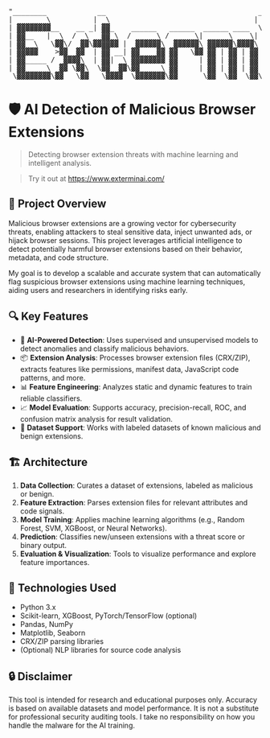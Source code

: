 
<pre>"________            __                                    __           ______  ______ 
|        \          |  \                                  |  \         /      \|      \
| ▓▓▓▓▓▓▓▓__    __ _| ▓▓_    ______   ______  ______ ____  \▓▓_______ |  ▓▓▓▓▓▓\\▓▓▓▓▓▓
| ▓▓__   |  \  /  \   ▓▓ \  /      \ /      \|      \    \|  \       \| ▓▓__| ▓▓ | ▓▓  
| ▓▓  \   \▓▓\/  ▓▓\▓▓▓▓▓▓ |  ▓▓▓▓▓▓\  ▓▓▓▓▓▓\ ▓▓▓▓▓▓\▓▓▓▓\ ▓▓ ▓▓▓▓▓▓▓\ ▓▓    ▓▓ | ▓▓  
| ▓▓▓▓▓    >▓▓  ▓▓  | ▓▓ __| ▓▓    ▓▓ ▓▓   \▓▓ ▓▓ | ▓▓ | ▓▓ ▓▓ ▓▓  | ▓▓ ▓▓▓▓▓▓▓▓ | ▓▓  
| ▓▓_____ /  ▓▓▓▓\  | ▓▓|  \ ▓▓▓▓▓▓▓▓ ▓▓     | ▓▓ | ▓▓ | ▓▓ ▓▓ ▓▓  | ▓▓ ▓▓  | ▓▓_| ▓▓_ 
| ▓▓     \  ▓▓ \▓▓\  \▓▓  ▓▓\▓▓     \ ▓▓     | ▓▓ | ▓▓ | ▓▓ ▓▓ ▓▓  | ▓▓ ▓▓  | ▓▓   ▓▓ \
 \▓▓▓▓▓▓▓▓\▓▓   \▓▓   \▓▓▓▓  \▓▓▓▓▓▓▓\▓▓      \▓▓  \▓▓  \▓▓\▓▓\▓▓   \▓▓\▓▓   \▓▓\▓▓▓▓▓▓"</pre> 
                                                                                       
                                                                                       
                                                                                       




# 🛡️ AI Detection of Malicious Browser Extensions

> Detecting browser extension threats with machine learning and intelligent analysis.

> Try it out at https://www.exterminai.com/

## 🚀 Project Overview

Malicious browser extensions are a growing vector for cybersecurity threats, enabling attackers to steal sensitive data, inject unwanted ads, or hijack browser sessions. This project leverages artificial intelligence to detect potentially harmful browser extensions based on their behavior, metadata, and code structure.

My goal is to develop a scalable and accurate system that can automatically flag suspicious browser extensions using machine learning techniques, aiding users and researchers in identifying risks early.

## 🔍 Key Features

- 🧠 **AI-Powered Detection**: Uses supervised and unsupervised models to detect anomalies and classify malicious behaviors.
- 📦 **Extension Analysis**: Processes browser extension files (CRX/ZIP), extracts features like permissions, manifest data, JavaScript code patterns, and more.
- 📊 **Feature Engineering**: Analyzes static and dynamic features to train reliable classifiers.
- 📈 **Model Evaluation**: Supports accuracy, precision-recall, ROC, and confusion matrix analysis for result validation.
- 🧪 **Dataset Support**: Works with labeled datasets of known malicious and benign extensions.

## 🏗️ Architecture

1. **Data Collection**: Curates a dataset of extensions, labeled as malicious or benign.
2. **Feature Extraction**: Parses extension files for relevant attributes and code signals.
3. **Model Training**: Applies machine learning algorithms (e.g., Random Forest, SVM, XGBoost, or Neural Networks).
4. **Prediction**: Classifies new/unseen extensions with a threat score or binary output.
5. **Evaluation & Visualization**: Tools to visualize performance and explore feature importances.

## 🧰 Technologies Used

- Python 3.x
- Scikit-learn, XGBoost, PyTorch/TensorFlow (optional)
- Pandas, NumPy
- Matplotlib, Seaborn
- CRX/ZIP parsing libraries
- (Optional) NLP libraries for source code analysis

## 🔒 Disclaimer
This tool is intended for research and educational purposes only. Accuracy is based on available datasets and model performance. It is not a substitute for professional security auditing tools. I take no responsibility on how you handle the malware for the AI training.



